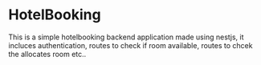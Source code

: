 <h1>HotelBooking</h1>
<p>This is a simple hotelbooking backend application made using nestjs, it incluces authentication, routes to check if room available, routes to chcek the allocates room etc..</p>
